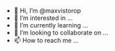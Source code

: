 - 👋 Hi, I’m @maxvistorop
- 👀 I’m interested in ...
- 🌱 I’m currently learning ...
- 💞️ I’m looking to collaborate on ...
- 📫 How to reach me ...

<!---
maxvistorop/maxvistorop is a ✨ special ✨ repository because its `README.md` (this file) appears on your GitHub profile.
You can click the Preview link to take a look at your changes.
--->
